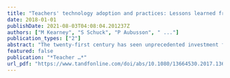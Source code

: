 ```yaml
---
title: "Teachers' technology adoption and practices: Lessons learned from the IWB phenomenon"
date: 2018-01-01
publishDate: 2021-08-03T04:08:04.201237Z
authors: ["M Kearney", "S Schuck", "P Aubusson", " ..."]
publication_types: ["2"]
abstract: "The twenty-first century has seen unprecedented investment from governments around the world in educational technologies in schools. This paper investigates Australian teachers' adoption and use of a popular technology that has been extensively supported by …"
featured: false
publication: "*Teacher …*"
url_pdf: "https://www.tandfonline.com/doi/abs/10.1080/13664530.2017.1363083"
---
```


